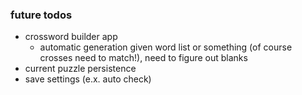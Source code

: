 ### future todos
- crossword builder app
  - automatic generation given word list or something (of course crosses need to match!), need to figure out blanks
- current puzzle persistence
- save settings (e.x. auto check)